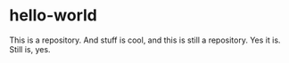 # hello-world
This is a repository.
And stuff is cool, and this is still a repository.
Yes it is.
Still is, yes.
